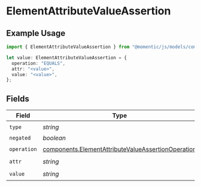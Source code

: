 # ElementAttributeValueAssertion

## Example Usage

```typescript
import { ElementAttributeValueAssertion } from "@momentic/js/models/components";

let value: ElementAttributeValueAssertion = {
  operation: "EQUALS",
  attr: "<value>",
  value: "<value>",
};
```

## Fields

| Field                                                                                                                    | Type                                                                                                                     | Required                                                                                                                 | Description                                                                                                              |
| ------------------------------------------------------------------------------------------------------------------------ | ------------------------------------------------------------------------------------------------------------------------ | ------------------------------------------------------------------------------------------------------------------------ | ------------------------------------------------------------------------------------------------------------------------ |
| `type`                                                                                                                   | *string*                                                                                                                 | :heavy_check_mark:                                                                                                       | N/A                                                                                                                      |
| `negated`                                                                                                                | *boolean*                                                                                                                | :heavy_minus_sign:                                                                                                       | N/A                                                                                                                      |
| `operation`                                                                                                              | [components.ElementAttributeValueAssertionOperation](../../models/components/elementattributevalueassertionoperation.md) | :heavy_check_mark:                                                                                                       | N/A                                                                                                                      |
| `attr`                                                                                                                   | *string*                                                                                                                 | :heavy_check_mark:                                                                                                       | N/A                                                                                                                      |
| `value`                                                                                                                  | *string*                                                                                                                 | :heavy_check_mark:                                                                                                       | N/A                                                                                                                      |